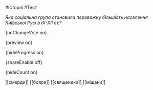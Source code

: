 #Історія #Тест

*Яка соціальна група становила переважну більшість населення Київської Русі в ІХ-ХІІ ст.?*

{noChangeVote on}

{preview on}

{hideProgress on}

{shareEnable off}

{hideCount on}

[[смерди]]
[[бояри]]
[[священики]]
[[міщани]]

